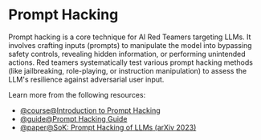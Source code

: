 # Prompt Hacking

Prompt hacking is a core technique for AI Red Teamers targeting LLMs. It involves crafting inputs (prompts) to manipulate the model into bypassing safety controls, revealing hidden information, or performing unintended actions. Red teamers systematically test various prompt hacking methods (like jailbreaking, role-playing, or instruction manipulation) to assess the LLM's resilience against adversarial user input.

Learn more from the following resources:

- [@course@Introduction to Prompt Hacking](https://learnprompting.org/courses/intro-to-prompt-hacking)
- [@guide@Prompt Hacking Guide](https://learnprompting.org/docs/category/prompt-hacking)
- [@paper@SoK: Prompt Hacking of LLMs (arXiv 2023)](https://arxiv.org/abs/2311.05544)
